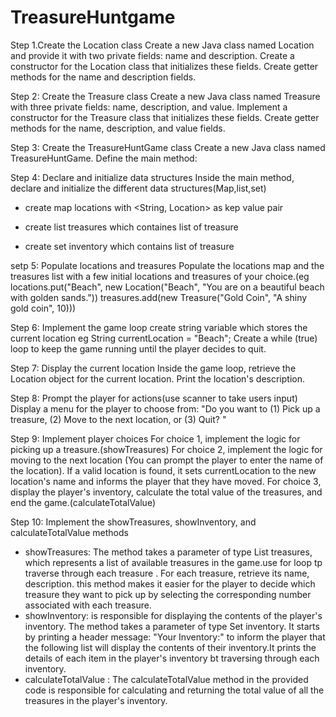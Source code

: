 # TreasureHuntgame
Step 1.Create the Location class
Create a new Java class named Location and provide it with two private fields: name and description.
Create a constructor for the Location class that initializes these fields.
Create getter methods for the name and description fields.

Step 2: Create the Treasure class
Create a new Java class named Treasure with three private fields: name, description, and value.
Implement a constructor for the Treasure class that initializes these fields.
Create getter methods for the name, description, and value fields.

Step 3: Create the TreasureHuntGame class
Create a new Java class named TreasureHuntGame.
Define the main method:

Step 4: Declare and initialize data structures
Inside the main method, declare and initialize the different data structures(Map,list,set)
- create map locations with <String, Location> as kep value pair 

- create list treasures which containes list of treasure

- create set inventory which contains list of treasure

setp 5: Populate locations and treasures
Populate the locations map and the treasures list with a few initial locations and treasures of your choice.(eg locations.put("Beach", new Location("Beach", "You are on a beautiful beach with golden sands.")) treasures.add(new Treasure("Gold Coin", "A shiny gold coin", 10)))

Step 6: Implement the game loop
create string variable which stores the current location eg String currentLocation = "Beach";
Create a while (true) loop to keep the game running until the player decides to quit.

Step 7: Display the current location
Inside the game loop, retrieve the Location object for the current location.
Print the location's description.

Step 8: Prompt the player for actions(use scanner to take users input)
Display a menu for the player to choose from:
"Do you want to (1) Pick up a treasure, (2) Move to the next location, or (3) Quit? "

Step 9: Implement player choices
For choice 1, implement the logic for picking up a treasure.(showTreasures)
For choice 2, implement the logic for moving to the next location (You can prompt the player to enter the name of the location).
If a valid location is found, it sets currentLocation to the new location's name and informs the player that they have moved.
For choice 3, display the player's inventory, calculate the total value of the treasures, and end the game.(calculateTotalValue)

Step 10: Implement the showTreasures, showInventory, and calculateTotalValue methods 
- showTreasures: The method takes a parameter of type List<Treasure> treasures, which represents a list of available treasures in the game.use for loop tp traverse through each treasure . For each treasure, retrieve its name, description. this method makes it easier for the player to decide which treasure they want to pick up by selecting the corresponding number associated with each treasure.
- showInventory: is responsible for displaying the contents of the player's inventory. The method takes a parameter of type Set<Treasure> inventory. It starts by printing a header message: "Your Inventory:" to inform the player that the following list will display the contents of their inventory.It prints the details of each item in the player's inventory bt traversing through each inventory.
- calculateTotalValue : The calculateTotalValue method in the provided code is responsible for calculating and returning the total value of all the treasures in the player's inventory. 
